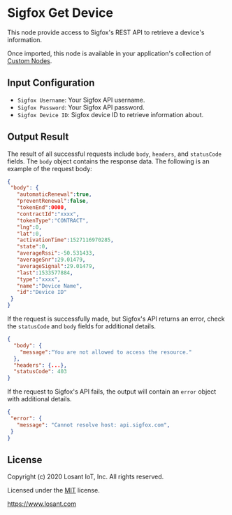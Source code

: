 # Sigfox Get Device

This node provide access to Sigfox's REST API to retrieve a device's information.

Once imported, this node is available in your application's collection of [Custom Nodes](https://~exportplaceholderid-docs-url~/workflows/custom-nodes/overview/).

## Input Configuration

* `Sigfox Username`: Your Sigfox API username.
* `Sigfox Password`: Your Sigfox API password.
* `Sigfox Device ID`: Sigfox device ID to retrieve information about.

## Output Result

The result of all successful requests include `body`, `headers`, and `statusCode` fields. The `body` object contains the response data. The following is an example of the request body:

 ```json
{
  "body": {
    "automaticRenewal":true,
    "preventRenewal":false,
    "tokenEnd":0000,
    "contractId":"xxxx",
    "tokenType":"CONTRACT",
    "lng":0,
    "lat":0,
    "activationTime":1527116970285,
    "state":0,
    "averageRssi":-50.531433,
    "averageSnr":29.01479,
    "averageSignal":29.01479,
    "last":1533577884,
    "type":"xxxx",
    "name":"Device Name",
    "id":"Device ID"
  }
}
```

If the request is successfully made, but Sigfox's API returns an error, check the `statusCode` and `body` fields for additional details.

```json
{
  "body": {
    "message":"You are not allowed to access the resource."
  },
  "headers": {...},
  "statusCode": 403
}
```

If the request to Sigfox's API fails, the output will contain an `error` object with additional details.

 ```json
{
  "error": {
    "message": "Cannot resolve host: api.sigfox.com",
  }
}
```

## License

Copyright (c) 2020 Losant IoT, Inc. All rights reserved.

Licensed under the [MIT](https://github.com/Losant/losant-templates/blob/master/LICENSE.txt) license.

https://www.losant.com